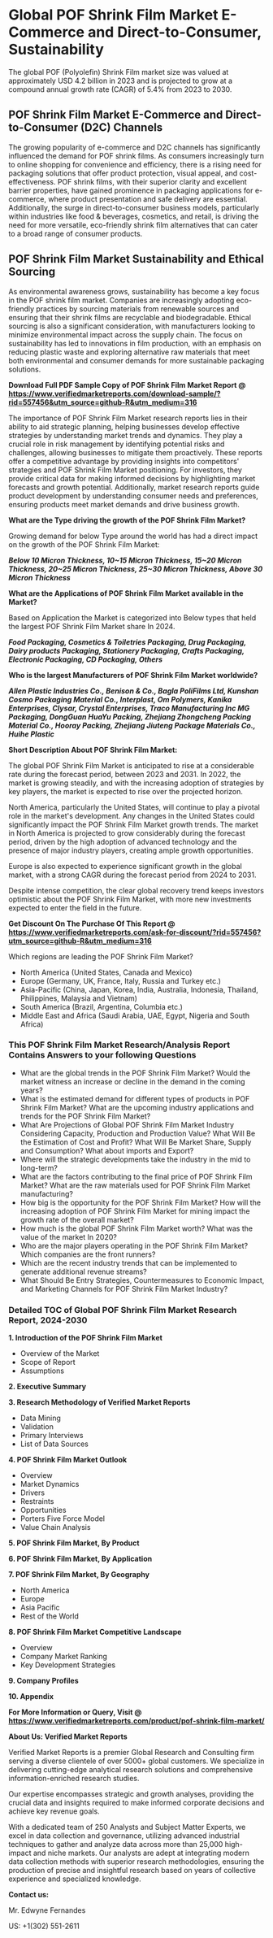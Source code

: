 <h1>Global POF Shrink Film Market E-Commerce and Direct-to-Consumer, Sustainability</h1><p class=""><p>The global POF (Polyolefin) Shrink Film market size was valued at approximately USD 4.2 billion in 2023 and is projected to grow at a compound annual growth rate (CAGR) of 5.4% from 2023 to 2030.</p><h2>POF Shrink Film Market E-Commerce and Direct-to-Consumer (D2C) Channels</h2><p>The growing popularity of e-commerce and D2C channels has significantly influenced the demand for POF shrink films. As consumers increasingly turn to online shopping for convenience and efficiency, there is a rising need for packaging solutions that offer product protection, visual appeal, and cost-effectiveness. POF shrink films, with their superior clarity and excellent barrier properties, have gained prominence in packaging applications for e-commerce, where product presentation and safe delivery are essential. Additionally, the surge in direct-to-consumer business models, particularly within industries like food & beverages, cosmetics, and retail, is driving the need for more versatile, eco-friendly shrink film alternatives that can cater to a broad range of consumer products.</p><h2>POF Shrink Film Market Sustainability and Ethical Sourcing</h2><p>As environmental awareness grows, sustainability has become a key focus in the POF shrink film market. Companies are increasingly adopting eco-friendly practices by sourcing materials from renewable sources and ensuring that their shrink films are recyclable and biodegradable. Ethical sourcing is also a significant consideration, with manufacturers looking to minimize environmental impact across the supply chain. The focus on sustainability has led to innovations in film production, with an emphasis on reducing plastic waste and exploring alternative raw materials that meet both environmental and consumer demands for more sustainable packaging solutions.</p></p><p class=""><strong>Download Full PDF Sample Copy of POF Shrink Film Market Report @ <a href="https://www.verifiedmarketreports.com/download-sample/?rid=557456&utm_source=github-R&utm_medium=316" target="_blank">https://www.verifiedmarketreports.com/download-sample/?rid=557456&utm_source=github-R&utm_medium=316</a></strong></p><p>The importance of&nbsp;POF Shrink Film Market research reports lies in their ability to aid strategic planning, helping businesses develop effective strategies by understanding market trends and dynamics. They play a crucial role in risk management by identifying potential risks and challenges, allowing businesses to mitigate them proactively. These reports offer a competitive advantage by providing insights into competitors' strategies and POF Shrink Film Market positioning. For investors, they provide critical data for making informed decisions by highlighting market forecasts and growth potential. Additionally, market research reports guide product development by understanding consumer needs and preferences, ensuring products meet market demands and drive business growth.</p><p><strong>What are the&nbsp;Type driving the growth of the POF Shrink Film Market?</strong></p><p id="" class="">Growing demand for below Type around the world has had a direct impact on the growth of the POF Shrink Film Market:</p><p class=""><em><strong>Below 10 Micron Thickness, 10~15 Micron Thickness, 15~20 Micron Thickness, 20~25 Micron Thickness, 25~30 Micron Thickness, Above 30 Micron Thickness</strong></em></p><p class=""><strong>What are the&nbsp;Applications&nbsp;of POF Shrink Film Market available in the Market?</strong></p><p id="" class="">Based on Application the Market is categorized into Below types that held the largest POF Shrink Film Market share In 2024.</p><p class=""><em><strong>Food Packaging, Cosmetics & Toiletries Packaging, Drug Packaging, Dairy products Packaging, Stationery Packaging, Crafts Packaging, Electronic Packaging, CD Packaging, Others</strong></em></p><p class=""><strong>Who is the largest Manufacturers of POF Shrink Film Market worldwide?</strong></p><p><em><strong>Allen Plastic Industries Co., Benison & Co., Bagla PoliFilms Ltd, Kunshan Cosmo Packaging Material Co., Interplast, Om Polymers, Kanika Enterprises, Clysar, Crystal Enterprises, Traco Manufacturing Inc MG Packaging, DongGuan HuaYu Packing, Zhejiang Zhongcheng Packing Material Co., Hooray Packing, Zhejiang Jiuteng Package Materials Co., Huihe Plastic</strong></em></p><p id="" class=""><strong>Short Description About POF Shrink Film Market:</strong></p><p>The global POF Shrink Film Market is anticipated to rise at a considerable rate during the forecast period, between 2023 and 2031. In 2022, the market is growing steadily, and with the increasing adoption of strategies by key players, the market is expected to rise over the projected horizon.</p><p>North America, particularly the United States, will continue to play a pivotal role in the market's development. Any changes in the United States could significantly impact the POF Shrink Film Market growth trends. The market in North America is projected to grow considerably during the forecast period, driven by the high adoption of advanced technology and the presence of major industry players, creating ample growth opportunities.</p><p>Europe is also expected to experience significant growth in the global market, with a strong CAGR during the forecast period from 2024 to 2031.</p><p>Despite intense competition, the clear global recovery trend keeps investors optimistic about the POF Shrink Film Market, with more new investments expected to enter the field in the future.</p><p id="" class=""><strong>Get Discount On The Purchase Of This Report @ <a href="https://www.verifiedmarketreports.com/ask-for-discount/?rid=557456?utm_source=github-R&utm_medium=316" target="_blank">https://www.verifiedmarketreports.com/ask-for-discount/?rid=557456?utm_source=github-R&utm_medium=316</a></strong></p><p class="">Which regions are leading the POF Shrink Film Market?</p><ul><li>North America (United States, Canada and Mexico)</li><li>Europe (Germany, UK, France, Italy, Russia and Turkey etc.)</li><li>Asia-Pacific (China, Japan, Korea, India, Australia, Indonesia, Thailand, Philippines, Malaysia and Vietnam)</li><li>South America (Brazil, Argentina, Columbia etc.)</li><li>Middle East and Africa (Saudi Arabia, UAE, Egypt, Nigeria and South Africa)</li></ul><h3 id="" class="">This POF Shrink Film Market Research/Analysis Report Contains Answers to your following Questions</h3><ul><li>What are the global trends in the POF Shrink Film Market? Would the market witness an increase or decline in the demand in the coming years?</li><li>What is the estimated demand for different types of products in POF Shrink Film Market? What are the upcoming industry applications and trends for the POF Shrink Film Market?</li><li>What Are Projections of Global POF Shrink Film Market Industry Considering Capacity, Production and Production Value? What Will Be the Estimation of Cost and Profit? What Will Be Market Share, Supply and Consumption? What about imports and Export?</li><li>Where will the strategic developments take the industry in the mid to long-term?</li><li>What are the factors contributing to the final price of POF Shrink Film Market? What are the raw materials used for POF Shrink Film Market manufacturing?</li><li>How big is the opportunity for the POF Shrink Film Market? How will the increasing adoption of POF Shrink Film Market for mining impact the growth rate of the overall market?</li><li>How much is the global POF Shrink Film Market worth? What was the value of the market In 2020?</li><li>Who are the major players operating in the POF Shrink Film Market? Which companies are the front runners?</li><li>Which are the recent industry trends that can be implemented to generate additional revenue streams?</li><li>What Should Be Entry Strategies, Countermeasures to Economic Impact, and Marketing Channels for POF Shrink Film Market Industry?</li></ul><h3 id="" class="">Detailed TOC of Global POF Shrink Film Market Research Report, 2024-2030</h3><p id="" class=""><strong>1. Introduction of the POF Shrink Film Market</strong></p><ul><li>Overview of the Market</li><li>Scope of Report</li><li>Assumptions</li></ul><p id="" class=""><strong>2. Executive Summary</strong></p><p id="" class=""><strong>3. Research Methodology of Verified Market Reports</strong></p><ul><li>Data Mining</li><li>Validation</li><li>Primary Interviews</li><li>List of Data Sources</li></ul><p id="" class=""><strong>4. POF Shrink Film Market Outlook</strong></p><ul><li>Overview</li><li>Market Dynamics</li><li>Drivers</li><li>Restraints</li><li>Opportunities</li><li>Porters Five Force Model</li><li>Value Chain Analysis</li></ul><p id="" class=""><strong>5. POF Shrink Film Market, By Product</strong></p><p id="" class=""><strong>6. POF Shrink Film Market, By Application</strong></p><p id="" class=""><strong>7. POF Shrink Film Market, By Geography</strong></p><ul><li>North America</li><li>Europe</li><li>Asia Pacific</li><li>Rest of the World</li></ul><p id="" class=""><strong>8. POF Shrink Film Market Competitive Landscape</strong></p><ul><li>Overview</li><li>Company Market Ranking</li><li>Key Development Strategies</li></ul><p id="" class=""><strong>9. Company Profiles</strong></p><p id="" class=""><strong>10. Appendix</strong></p><p id="" class=""><strong>For More Information or Query, Visit @ <a href="https://www.verifiedmarketreports.com/product/pof-shrink-film-market/" target="_blank">https://www.verifiedmarketreports.com/product/pof-shrink-film-market/</a></strong></p><p id="" class=""><strong>About Us: Verified Market Reports</strong></p><p id="" class="">Verified Market Reports is a premier Global Research and Consulting firm serving a diverse clientele of over 5000+ global customers. We specialize in delivering cutting-edge analytical research solutions and comprehensive information-enriched research studies.</p><p id="" class="">Our expertise encompasses strategic and growth analyses, providing the crucial data and insights required to make informed corporate decisions and achieve key revenue goals.</p><p id="" class="">With a dedicated team of 250 Analysts and Subject Matter Experts, we excel in data collection and governance, utilizing advanced industrial techniques to gather and analyze data across more than 25,000 high-impact and niche markets. Our analysts are adept at integrating modern data collection methods with superior research methodologies, ensuring the production of precise and insightful research based on years of collective experience and specialized knowledge.</p><p id="" class=""><strong>Contact us:</strong></p><p id="" class="">Mr. Edwyne Fernandes</p><p id="" class="">US: +1(302) 551-2611</p>